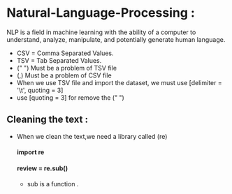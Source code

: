 # Natural-Language-Processing :

NLP is a field in machine learning with the ability of a computer to understand, analyze, manipulate, and potentially generate human language.


- CSV = Comma Separated Values.
- TSV = Tab Separated Values.
- (" ") Must be a problem of TSV file
- (,) Must be a problem of CSV file
- When we use TSV file and import the dataset, we must use [delimiter = '\t', quoting = 3]
- use [quoting = 3] for remove the (" ")

## Cleaning the text :
 - When we clean the text,we need a library called (re)
    #### import re
    #### review = re.sub() 
    - sub is a function .
